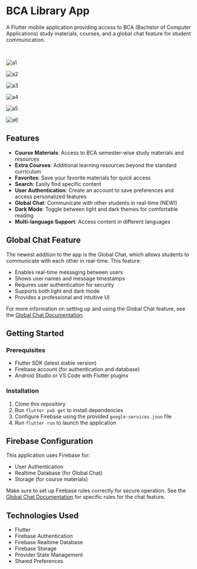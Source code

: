 # BCA Library App

A Flutter mobile application providing access to BCA (Bachelor of Computer Applications) study materials, courses, and a global chat feature for student communication.

&nbsp;

![a1](https://github.com/user-attachments/assets/161a9c5d-a486-43d1-83c5-13050764efc9)  &nbsp;

![a2](https://github.com/user-attachments/assets/5c4d390d-99fd-44c5-82a3-21ce860edbd4)  &nbsp;

![a3](https://github.com/user-attachments/assets/e7454273-0f2a-47ad-8865-cf15b7d94793)   &nbsp;

![a4](https://github.com/user-attachments/assets/a3ec6790-1a35-4f28-814e-715b31e516e2)  &nbsp;

![a5](https://github.com/user-attachments/assets/de5eb860-e62b-4507-b84b-43d07495b9a7)   &nbsp;

![a6](https://github.com/user-attachments/assets/d7ba9046-2ea9-46e4-b3b9-b549909e944a)  &nbsp;


## Features

- **Course Materials**: Access to BCA semester-wise study materials and resources
- **Extra Courses**: Additional learning resources beyond the standard curriculum
- **Favorites**: Save your favorite materials for quick access
- **Search**: Easily find specific content
- **User Authentication**: Create an account to save preferences and access personalized features
- **Global Chat**: Communicate with other students in real-time (NEW!)
- **Dark Mode**: Toggle between light and dark themes for comfortable reading
- **Multi-language Support**: Access content in different languages

## Global Chat Feature

The newest addition to the app is the Global Chat, which allows students to communicate with each other in real-time. This feature:

- Enables real-time messaging between users
- Shows user names and message timestamps
- Requires user authentication for security
- Supports both light and dark mode
- Provides a professional and intuitive UI

For more information on setting up and using the Global Chat feature, see the [Global Chat Documentation](GLOBAL_CHAT_DOCUMENTATION.md).

## Getting Started

### Prerequisites

- Flutter SDK (latest stable version)
- Firebase account (for authentication and database)
- Android Studio or VS Code with Flutter plugins

### Installation

1. Clone this repository
2. Run `flutter pub get` to install dependencies
3. Configure Firebase using the provided `google-services.json` file
4. Run `flutter run` to launch the application

## Firebase Configuration

This application uses Firebase for:
- User Authentication
- Realtime Database (for Global Chat)
- Storage (for course materials)

Make sure to set up Firebase rules correctly for secure operation. See the [Global Chat Documentation](GLOBAL_CHAT_DOCUMENTATION.md) for specific rules for the chat feature.

## Technologies Used

- Flutter
- Firebase Authentication
- Firebase Realtime Database
- Firebase Storage
- Provider State Management
- Shared Preferences
